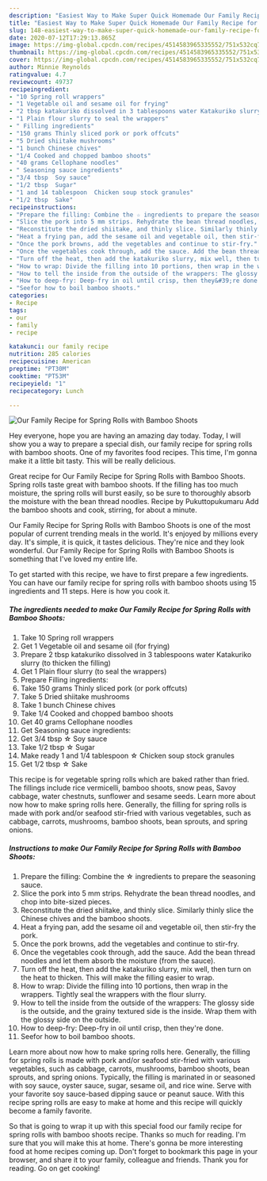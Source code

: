```yaml
---
description: "Easiest Way to Make Super Quick Homemade Our Family Recipe for Spring Rolls with Bamboo Shoots"
title: "Easiest Way to Make Super Quick Homemade Our Family Recipe for Spring Rolls with Bamboo Shoots"
slug: 148-easiest-way-to-make-super-quick-homemade-our-family-recipe-for-spring-rolls-with-bamboo-shoots
date: 2020-07-12T17:29:13.865Z
image: https://img-global.cpcdn.com/recipes/4514583965335552/751x532cq70/our-family-recipe-for-spring-rolls-with-bamboo-shoots-recipe-main-photo.jpg
thumbnail: https://img-global.cpcdn.com/recipes/4514583965335552/751x532cq70/our-family-recipe-for-spring-rolls-with-bamboo-shoots-recipe-main-photo.jpg
cover: https://img-global.cpcdn.com/recipes/4514583965335552/751x532cq70/our-family-recipe-for-spring-rolls-with-bamboo-shoots-recipe-main-photo.jpg
author: Minnie Reynolds
ratingvalue: 4.7
reviewcount: 49737
recipeingredient:
- "10 Spring roll wrappers"
- "1 Vegetable oil and sesame oil for frying"
- "2 tbsp katakuriko dissolved in 3 tablespoons water Katakuriko slurry to thicken the filling"
- "1 Plain flour slurry to seal the wrappers"
- " Filling ingredients"
- "150 grams Thinly sliced pork or pork offcuts"
- "5 Dried shiitake mushrooms"
- "1 bunch Chinese chives"
- "1/4 Cooked and chopped bamboo shoots"
- "40 grams Cellophane noodles"
- " Seasoning sauce ingredients"
- "3/4 tbsp  Soy sauce"
- "1/2 tbsp  Sugar"
- "1 and 14 tablespoon  Chicken soup stock granules"
- "1/2 tbsp  Sake"
recipeinstructions:
- "Prepare the filling: Combine the ☆ ingredients to prepare the seasoning sauce."
- "Slice the pork into 5 mm strips. Rehydrate the bean thread noodles, and chop into bite-sized pieces."
- "Reconstitute the dried shiitake, and thinly slice. Similarly thinly slice the Chinese chives and the bamboo shoots."
- "Heat a frying pan, add the sesame oil and vegetable oil, then stir-fry the pork."
- "Once the pork browns, add the vegetables and continue to stir-fry."
- "Once the vegetables cook through, add the sauce. Add the bean thread noodles and let them absorb the moisture (from the sauce)."
- "Turn off the heat, then add the katakuriko slurry, mix well, then turn on the heat to thicken. This will make the filling easier to wrap."
- "How to wrap: Divide the filling into 10 portions, then wrap in the wrappers. Tightly seal the wrappers with the flour slurry."
- "How to tell the inside from the outside of the wrappers: The glossy side is the outside, and the grainy textured side is the inside. Wrap them with the glossy side on the outside."
- "How to deep-fry: Deep-fry in oil until crisp, then they&#39;re done."
- "Seefor how to boil bamboo shoots."
categories:
- Recipe
tags:
- our
- family
- recipe

katakunci: our family recipe 
nutrition: 285 calories
recipecuisine: American
preptime: "PT30M"
cooktime: "PT53M"
recipeyield: "1"
recipecategory: Lunch

---
```



![Our Family Recipe for Spring Rolls with Bamboo Shoots](https://img-global.cpcdn.com/recipes/4514583965335552/751x532cq70/our-family-recipe-for-spring-rolls-with-bamboo-shoots-recipe-main-photo.jpg)

Hey everyone, hope you are having an amazing day today. Today, I will show you a way to prepare a special dish, our family recipe for spring rolls with bamboo shoots. One of my favorites food recipes. This time, I'm gonna make it a little bit tasty. This will be really delicious.

Great recipe for Our Family Recipe for Spring Rolls with Bamboo Shoots. Spring rolls taste great with bamboo shoots. If the filling has too much moisture, the spring rolls will burst easily, so be sure to thoroughly absorb the moisture with the bean thread noodles. Recipe by Pukuttopukumaru Add the bamboo shoots and cook, stirring, for about a minute.

Our Family Recipe for Spring Rolls with Bamboo Shoots is one of the most popular of current trending meals in the world. It's enjoyed by millions every day. It's simple, it is quick, it tastes delicious. They're nice and they look wonderful. Our Family Recipe for Spring Rolls with Bamboo Shoots is something that I've loved my entire life.


To get started with this recipe, we have to first prepare a few ingredients. You can have our family recipe for spring rolls with bamboo shoots using 15 ingredients and 11 steps. Here is how you cook it.

<!--inarticleads1-->

##### The ingredients needed to make Our Family Recipe for Spring Rolls with Bamboo Shoots:

1. Take 10 Spring roll wrappers
1. Get 1 Vegetable oil and sesame oil (for frying)
1. Prepare 2 tbsp katakuriko dissolved in 3 tablespoons water Katakuriko slurry (to thicken the filling)
1. Get 1 Plain flour slurry (to seal the wrappers)
1. Prepare  Filling ingredients:
1. Take 150 grams Thinly sliced pork (or pork offcuts)
1. Take 5 Dried shiitake mushrooms
1. Take 1 bunch Chinese chives
1. Take 1/4 Cooked and chopped bamboo shoots
1. Get 40 grams Cellophane noodles
1. Get  Seasoning sauce ingredients:
1. Get 3/4 tbsp ☆ Soy sauce
1. Take 1/2 tbsp ☆ Sugar
1. Make ready 1 and 1/4 tablespoon ☆ Chicken soup stock granules
1. Get 1/2 tbsp ☆ Sake


This recipe is for vegetable spring rolls which are baked rather than fried. The fillings include rice vermicelli, bamboo shoots, snow peas, Savoy cabbage, water chestnuts, sunflower and sesame seeds. Learn more about now how to make spring rolls here. Generally, the filling for spring rolls is made with pork and/or seafood stir-fried with various vegetables, such as cabbage, carrots, mushrooms, bamboo shoots, bean sprouts, and spring onions. 

<!--inarticleads2-->

##### Instructions to make Our Family Recipe for Spring Rolls with Bamboo Shoots:

1. Prepare the filling: Combine the ☆ ingredients to prepare the seasoning sauce.
1. Slice the pork into 5 mm strips. Rehydrate the bean thread noodles, and chop into bite-sized pieces.
1. Reconstitute the dried shiitake, and thinly slice. Similarly thinly slice the Chinese chives and the bamboo shoots.
1. Heat a frying pan, add the sesame oil and vegetable oil, then stir-fry the pork.
1. Once the pork browns, add the vegetables and continue to stir-fry.
1. Once the vegetables cook through, add the sauce. Add the bean thread noodles and let them absorb the moisture (from the sauce).
1. Turn off the heat, then add the katakuriko slurry, mix well, then turn on the heat to thicken. This will make the filling easier to wrap.
1. How to wrap: Divide the filling into 10 portions, then wrap in the wrappers. Tightly seal the wrappers with the flour slurry.
1. How to tell the inside from the outside of the wrappers: The glossy side is the outside, and the grainy textured side is the inside. Wrap them with the glossy side on the outside.
1. How to deep-fry: Deep-fry in oil until crisp, then they&#39;re done.
1. Seefor how to boil bamboo shoots.


Learn more about now how to make spring rolls here. Generally, the filling for spring rolls is made with pork and/or seafood stir-fried with various vegetables, such as cabbage, carrots, mushrooms, bamboo shoots, bean sprouts, and spring onions. Typically, the filling is marinated in or seasoned with soy sauce, oyster sauce, sugar, sesame oil, and rice wine. Serve with your favorite soy sauce-based dipping sauce or peanut sauce. With this recipe spring rolls are easy to make at home and this recipe will quickly become a family favorite. 

So that is going to wrap it up with this special food our family recipe for spring rolls with bamboo shoots recipe. Thanks so much for reading. I'm sure that you will make this at home. There's gonna be more interesting food at home recipes coming up. Don't forget to bookmark this page in your browser, and share it to your family, colleague and friends. Thank you for reading. Go on get cooking!
